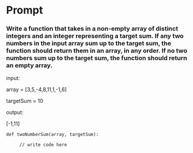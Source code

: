 # Prompt

### Write a function that takes in a non-empty array of distinct integers and an integer representing a target sum. If any two numbers in the input array sum up to the target sum, the function should return them in an array, in any order. If no two numbers sum up to the target sum, the function should return an empty array.


input: 

array = [3,5,-4,8,11,1,-1,6]

targetSum = 10


output:

[-1,11]



```
def twoNumberSum(array, targetSum):

     // write code here
```